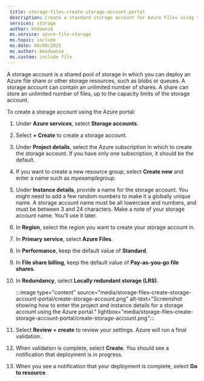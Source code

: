 ```yaml
---
 title: storage-files-create-storage-account-portal
 description: Create a standard storage account for Azure Files using the Azure portal.
 services: storage
 author: khdownie
 ms.service: azure-file-storage
 ms.topic: include
 ms.date: 04/08/2025
 ms.author: kendownie
 ms.custom: include file
---
```

A storage account is a shared pool of storage in which you can deploy an Azure file share or other storage resources, such as blobs or queues. A storage account can contain an unlimited number of shares. A share can store an unlimited number of files, up to the capacity limits of the storage account.

To create a storage account using the Azure portal:

1. Under **Azure services**, select **Storage accounts**.
1. Select **+ Create** to create a storage account.
1. Under **Project details**, select the Azure subscription in which to create the storage account. If you have only one subscription, it should be the default.
1. If you want to create a new resource group, select **Create new** and enter a name such as *myexamplegroup*.
1. Under **Instance details**, provide a name for the storage account. You might need to add a few random numbers to make it a globally unique name. A storage account name must be all lowercase and numbers, and must be between 3 and 24 characters. Make a note of your storage account name. You'll use it later.
1. In **Region**, select the region you want to create your storage account in.
1. In **Primary service**, select **Azure Files**.
1. In **Performance**, keep the default value of **Standard**.
1. In **File share billing**, keep the default value of **Pay-as-you-go file shares**.
1. In **Redundancy**, select **Locally redundant storage (LRS)**.

   :::image type="content" source="media/storage-files-create-storage-account-portal/create-storage-account.png" alt-text="Screenshot showing how to enter the project and instance details for a storage account using the Azure portal." lightbox="media/storage-files-create-storage-account-portal/create-storage-account.png":::

1. Select **Review + create** to review your settings. Azure will run a final validation.
1. When validation is complete, select **Create**. You should see a notification that deployment is in progress.
1. When you see a notification that your deployment is complete, select **Go to resource**.
